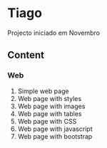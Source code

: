# Tiago
Projecto iniciado em Novembro

## Content
### Web
1. Simple web page
1. Web page with styles
1. Web page with images
1. Web page with tables
1. Web page with CSS
1. Web page with javascript
1. Web page with bootstrap
